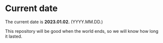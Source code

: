 # Current date

The current date is **2023.01.02.** (YYYY.MM.DD.)

This repository will be good when the world ends, so we will know how long it lasted.